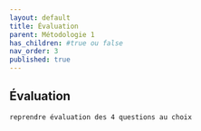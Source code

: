 ```yaml
---
layout: default
title: Évaluation
parent: Métodologie 1
has_children: #true ou false
nav_order: 3
published: true
---
```


## Évaluation

`reprendre évaluation des 4 questions au choix`
